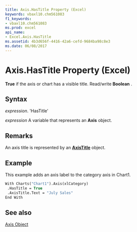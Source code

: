 ```yaml
---
title: Axis.HasTitle Property (Excel)
keywords: vbaxl10.chm561083
f1_keywords:
- vbaxl10.chm561083
ms.prod: excel
api_name:
- Excel.Axis.HasTitle
ms.assetid: 4b3d656f-4416-42a6-cefd-9684ba98c8e3
ms.date: 06/08/2017
---
```



# Axis.HasTitle Property (Excel)

 **True** if the axis or chart has a visible title. Read/write **Boolean** .


## Syntax

 _expression_. 'HasTitle'

 _expression_ A variable that represents an **Axis** object.


## Remarks

An axis title is represented by an  **[AxisTitle](Excel.AxisTitle(objec).md)** object.


## Example

This example adds an axis label to the category axis in Chart1.


```vb
With Charts("Chart1").Axis(xlCategory) 
 .HasTitle = True 
 .AxisTitle.Text = "July Sales" 
End With
```


## See also


[Axis Object](Excel.Axis(objec).md)

